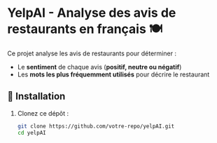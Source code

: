 # YelpAI - Analyse des avis de restaurants en français 🍽️

Ce projet analyse les avis de restaurants pour déterminer :

- Le **sentiment** de chaque avis (**positif, neutre ou négatif**)
- Les **mots les plus fréquemment utilisés** pour décrire le restaurant

## 📌 Installation

1. Clonez ce dépôt :
   ```bash
   git clone https://github.com/votre-repo/yelpAI.git
   cd yelpAI
   ```

